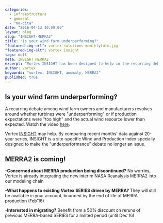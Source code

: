 ```yaml
---
categories: 
  - infraestructura
  - general
  - "no-cita"
date: "2016-04-13 10:00:00"
layout: blog
slug: "INSIGHT-MERRA2"
title: "Is your wind farm underperforming?"
"featured-img-url": vortex-solutions-monthlyfoto.jpg
"featured-img-alt": Vortex Insight
tags: null
meta: INSIGHT MERRA2
excerpt: "Vortex INSIGHT has been designed to help in the recurring debate about underperformance. MERRA2 is coming! Vortex will be ready."
author: vortex
keywords: "vortex, INSIGHT, anomaly, MERRA2"
published: true
---
```


##  Is your wind farm underperforming?

A recurring debate among wind farm owners and manufacturers revolves around whether turbines were "underperforming" or if production expectations were "too high" and the actual wind resource lower than expected. Watch the video <a href="/assets/docs/insight.htm">here</a>.

Vortex <a href="/solutions/monthly.html">INSIGHT</a> may help. By comparing recent months' data against 20-year series, INSIGHT is a site-specific Wind and Production Index specially designed to make the "underperformance" debate no longer an issue.
 
##  MERRA2 is coming!

<b>-Concerned about MERRA production being discontinued?</b> No worries, Vortex is already integrating the new interim NASA Reanalysis MERRA2 into our modeling chain

<b>-What happens to existing Vortex SERIES driven by MERRA?</b>  They will still be available in your account, bounded by the end of life of MERRA production (Feb'16)
 
<b>-Interested in migrating?</b> Benefit from a 50% discount on reruns of previous MERRA-based SERIES for a limited period (until Dec'16)
